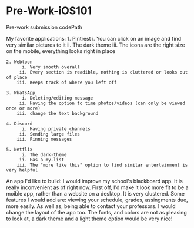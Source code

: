 # Pre-Work-iOS101
Pre-work submission codePath


My favorite applications: 
    1. Pintrest
          i. You can click on an image and find very similar pictures to it
         ii. The dark theme
        iii. The icons are the right size on the mobile, everything looks right in place
        
    2. Webtoon
          i. Very smooth overall
         ii. Every section is readible, nothing is cluttered or looks out of place
        iii. Keeps track of where you left off 
        
    3. WhatsApp
          i. Deleting/editing message
         ii. Having the option to time photos/videos (can only be viewed once or more)
        iii. change the text background
        
    4. Discord
          i. Having private channels
         ii. Sending large files
        iii. Pinning messages

    5. Netflix
          i. The dark-theme 
         ii. Has a my-list 
        iii. The "more like this" option to find similar entertainment is very helpful 


An app I'd like to build:
I would improve my school's blackboard app. It is really inconvenient as of right now. First off,
I'd make it look more fit to be a moible app, rather than a website on a desktop. It is very
clustered. Some features I would add are: viewing your schedule, grades, assingments due, more
easily. As well as, being able to contact your professors. I would change the layout of the app
too. The fonts, and colors are not as pleasing to look at, a dark theme and a light theme option
would be very nice! 


